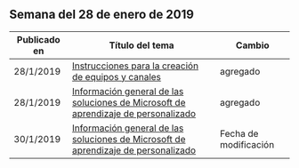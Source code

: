 <!-- This file is generated automatically each week. Changes made to this file will be overwritten.-->




## <a name="week-of-january-28-2019"></a>Semana del 28 de enero de 2019


| Publicado en |Título del tema | Cambio |
|------|------------|--------|
| 28/1/2019 | [Instrucciones para la creación de equipos y canales](/Office365/CustomLearning/embeds/adopt-teams-channels) | agregado |
| 28/1/2019 | [Información general de las soluciones de Microsoft de aprendizaje de personalizado](/Office365/CustomLearning/index) | agregado |
| 30/1/2019 | [Información general de las soluciones de Microsoft de aprendizaje de personalizado](/CustomLearning/index) | Fecha de modificación |
